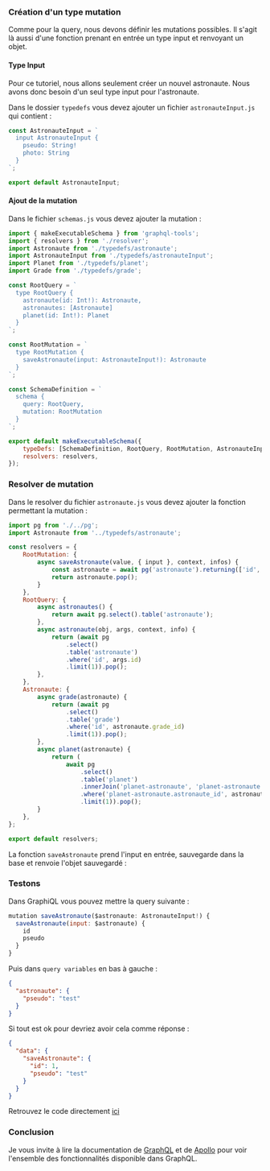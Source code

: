 ### Création d'un type mutation

Comme pour la query, nous devons définir les mutations possibles. Il s'agit là aussi d'une fonction prenant en entrée un type input et renvoyant un objet.

#### Type Input

Pour ce tutoriel, nous allons seulement créer un nouvel astronaute. Nous avons donc besoin d'un seul type input pour l'astronaute.

Dans le dossier `typedefs` vous devez ajouter un fichier `astronauteInput.js` qui contient :

```javascript
const AstronauteInput = `
  input AstronauteInput {
    pseudo: String!
    photo: String
  }
`;

export default AstronauteInput;
```

#### Ajout de la mutation

Dans le fichier `schemas.js` vous devez ajouter la mutation :

```javascript
import { makeExecutableSchema } from 'graphql-tools';
import { resolvers } from './resolver';
import Astronaute from './typedefs/astronaute';
import AstronauteInput from './typedefs/astronauteInput';
import Planet from './typedefs/planet';
import Grade from './typedefs/grade';

const RootQuery = `
  type RootQuery {
    astronaute(id: Int!): Astronaute,
    astronautes: [Astronaute]
    planet(id: Int!): Planet
  }
`;

const RootMutation = `
  type RootMutation {
    saveAstronaute(input: AstronauteInput!): Astronaute
  }
`;

const SchemaDefinition = `
  schema {
    query: RootQuery,
    mutation: RootMutation
  }
`;

export default makeExecutableSchema({
    typeDefs: [SchemaDefinition, RootQuery, RootMutation, AstronauteInput, Astronaute, Planet, Grade],
    resolvers: resolvers,
});
```

### Resolver de mutation

Dans le resolver du fichier `astronaute.js` vous devez ajouter la fonction permettant la mutation :

```javascript
import pg from './../pg';
import Astronaute from '../typedefs/astronaute';

const resolvers = {
    RootMutation: {
        async saveAstronaute(value, { input }, context, infos) {
            const astronaute = await pg('astronaute').returning(['id', 'pseudo']).insert(input);
            return astronaute.pop();
        }
    },
    RootQuery: {
        async astronautes() {
            return await pg.select().table('astronaute');
        },
        async astronaute(obj, args, context, info) {
            return (await pg
                .select()
                .table('astronaute')
                .where('id', args.id)
                .limit(1)).pop();
        },
    },
    Astronaute: {
        async grade(astronaute) {
            return (await pg
                .select()
                .table('grade')
                .where('id', astronaute.grade_id)
                .limit(1)).pop();
        },
        async planet(astronaute) {
            return (
                await pg
                    .select()
                    .table('planet')
                    .innerJoin('planet-astronaute', 'planet-astronaute.planet_id', '=', 'planet.id')
                    .where('planet-astronaute.astronaute_id', astronaute.id)
                    .limit(1)).pop();
        }
    },
};

export default resolvers;
```

La fonction `saveAstronaute` prend l'input en entrée, sauvegarde dans la base et renvoie l'objet sauvegardé :

### Testons

Dans GraphiQL vous pouvez mettre la query suivante :

```javascript
mutation saveAstronaute($astronaute: AstronauteInput!) {
  saveAstronaute(input: $astronaute) {
    id
    pseudo
  }
}
```

Puis dans `query variables` en bas à gauche :

```json
{
  "astronaute": {
    "pseudo": "test"
  }
}
```

Si tout est ok pour devriez avoir cela comme réponse :

```json
{
  "data": {
    "saveAstronaute": {
      "id": 1,
      "pseudo": "test"
    }
  }
}
```

Retrouvez le code directement [ici](https://github.com/duck-invaders/graphql-apollo/tree/codelabs-step5)

### Conclusion

Je vous invite à lire la documentation de [GraphQL](http://graphql.org/learn/) et de [Apollo](https://www.apollographql.com/) pour voir l'ensemble des fonctionnalités disponible dans GraphQL.
